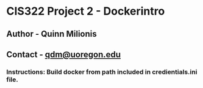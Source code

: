 # CIS322 Project 2 - Dockerintro

## Author - Quinn Milionis 

## Contact - qdm@uoregon.edu


### Instructions: Build docker from path included in credientials.ini file.
